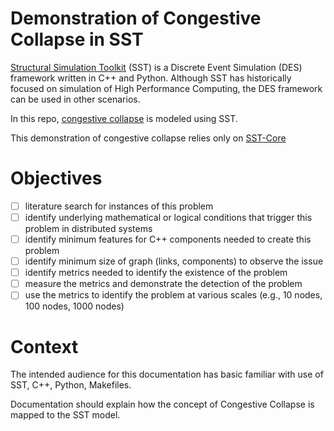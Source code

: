 # Demonstration of Congestive Collapse in SST 

[Structural Simulation Toolkit](https://sst-simulator.org/) (SST) is a Discrete Event Simulation (DES) framework written in C++ and Python. Although SST has historically focused on simulation of High Performance Computing, the DES framework can be used in other scenarios. 

In this repo, [congestive collapse](https://en.wikipedia.org/wiki/Network_congestion#Congestive_collapse) is modeled using SST. 


This demonstration of congestive collapse relies only on [SST-Core](https://github.com/sstsimulator/sst-core)

# Objectives
- [ ] literature search for instances of this problem
- [ ] identify underlying mathematical or logical conditions that trigger this problem in distributed systems
- [ ] identify minimum features for C++ components needed to create this problem
- [ ] identify minimum size of graph (links, components) to observe the issue
- [ ] identify metrics needed to identify the existence of the problem
- [ ] measure the metrics and demonstrate the detection of the problem
- [ ] use the metrics to identify the problem at various scales (e.g., 10 nodes, 100 nodes, 1000 nodes)

# Context

The intended audience for this documentation has basic familiar with use of SST, C++, Python, Makefiles. 

Documentation should explain how the concept of Congestive Collapse is mapped to the SST model.


